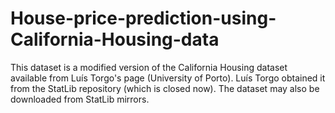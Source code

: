 # House-price-prediction-using-California-Housing-data
This dataset is a modified version of the California Housing dataset available from Luís Torgo's page (University of Porto). Luís Torgo obtained it from the StatLib repository (which is closed now). The dataset may also be downloaded from StatLib mirrors.
